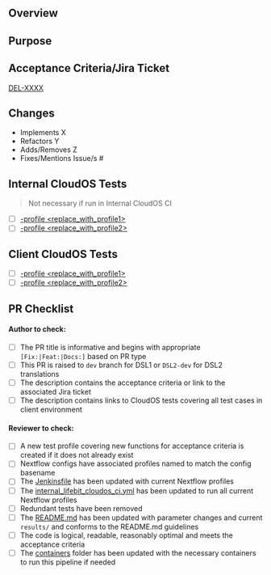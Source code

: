 <!-- Note: None of the template header sections should be removed and each should be addressed -->

## Overview

<!-- Does this... -->

## Purpose

<!-- To achieve... -->

## Acceptance Criteria/Jira Ticket

<!-- Replace ticket code in square brackets [] and link in parentheses () -->
[DEL-XXXX]()

## Changes

<!-- Delete, prepend, amend and append as appropriate -->
- Implements X
- Refactors Y
- Adds/Removes Z
- Fixes/Mentions Issue/s #

## Internal CloudOS Tests
> Not necessary if run in Internal CloudOS CI
<!-- These should be updated every time a new test profile is added, renamed or removed -->
- [ ] [-profile <replace_with_profile1>]()
- [ ] [-profile <replace_with_profile2>]()

## Client CloudOS Tests
<!-- These should be updated every time a new test profile is added, renamed or removed -->
- [ ] [-profile <replace_with_profile1>]()
- [ ] [-profile <replace_with_profile2>]()

## PR Checklist

#### Author to check:
<!-- These should be checked by author, review should not be requested until all are addressed -->
- [ ] The PR title is informative and begins with appropriate `[Fix:|Feat:|Docs:]` based on PR type
- [ ] This PR is raised to `dev` branch for DSL1 or `DSL2-dev` for DSL2 translations
- [ ] The description contains the acceptance criteria or link to the associated Jira ticket
- [ ] The description contains links to CloudOS tests covering all test cases in client environment

#### Reviewer to check:
<!-- These should be checked of by the reviewer only, check off even if NA for PR for completion -->
- [ ] A new test profile covering new functions for acceptance criteria is created if it does not already exist
- [ ] Nextflow configs have associated profiles named to match the config basename
- [ ] The [Jenkinsfile](https://github.com/lifebit-ai/mutational-signature-nf/blob/dev/Jenkinsfile) has been updated with current Nextflow profiles
- [ ] The [internal_lifebit_cloudos_ci.yml](https://github.com/lifebit-ai/mutational-signature-nf/blob/dev/.github/workflows/internal_lifebit_cloudos_ci.yml) has been updated to run all current Nextflow profiles
- [ ] Redundant tests have been removed
- [ ] The [README.md](https://github.com/lifebit-ai/mutational-signature-nf/blob/dev/docs/README.md) has been updated with parameter changes and current `results/` and conforms to the README.md guidelines
- [ ] The code is logical, readable, reasonably optimal and meets the acceptance criteria
- [ ] The [containers](https://github.com/lifebit-ai/mutational-signature-nf/blob/dev/containers) folder has been updated with the necessary containers to run this pipeline if needed
